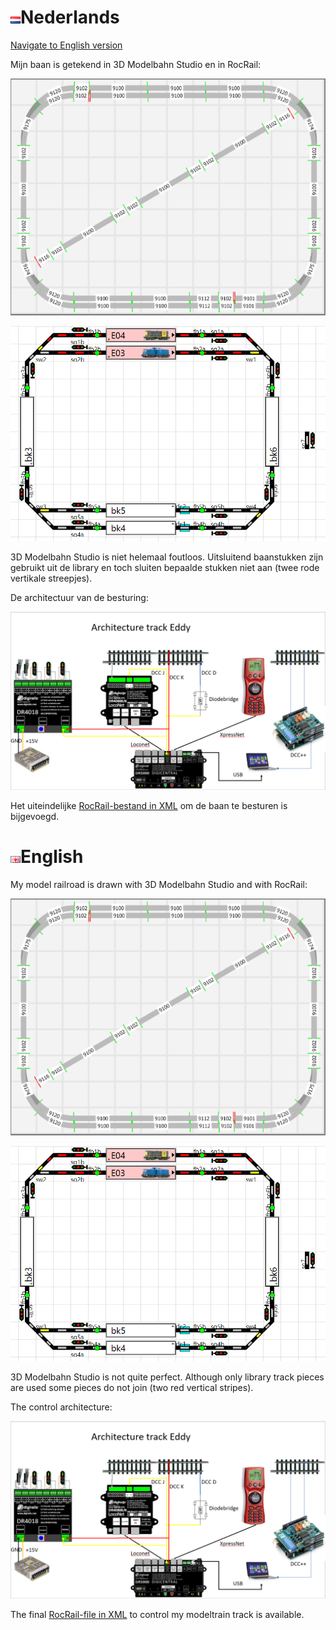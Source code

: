 # ![Nederlandse vlag](../images/nl.gif)Nederlands

[Navigate to English version](#English)

Mijn baan is getekend in 3D Modelbahn Studio en in RocRail:

![3D Modelbahn Studio](./images/TrackDesign3D.png)

![RocRail](./images/TrackDesignRocRail.png)

3D Modelbahn Studio is niet helemaal foutloos. Uitsluitend baanstukken zijn gebruikt uit de library en toch sluiten bepaalde stukken niet aan (twee rode vertikale streepjes).

De architectuur van de besturing:

![Architecture](./images/Architecture.PNG)

Het uiteindelijke [RocRail-bestand in XML](./images/plan.xml) om de baan te besturen is bijgevoegd.

# ![English flag](../images/gb.gif)English

My model railroad is drawn with 3D Modelbahn Studio and with RocRail:

![3D Modelbahn Studio](./images/TrackDesign3D.png)

![RocRail](./images/TrackDesignRocRail.png)

3D Modelbahn Studio is not quite perfect. Although only library track pieces are used some pieces do not join (two red vertical stripes).

The control architecture:

![Architecture](./images/Architecture.PNG)

The final [RocRail-file in XML](./images/plan.xml) to control my modeltrain track is available.

